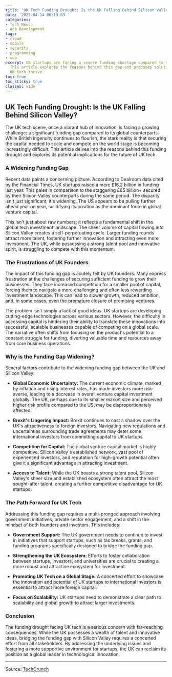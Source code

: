 ```yaml
---
title: 'UK Tech Funding Drought: Is the UK Falling Behind Silicon Valley?'
date: '2025-04-14 06:19:03 '
categories:
- Tech News
- Web Development
tags:
- cloud
- mobile
- security
- programming
- web
excerpt: UK startups are facing a severe funding shortage compared to Silicon Valley.
  This article explores the reasons behind this gap and proposes solutions to help
  UK tech thrive.
toc: true
toc_sticky: true
classes: wide
---
```


## UK Tech Funding Drought: Is the UK Falling Behind Silicon Valley?

The UK tech scene, once a vibrant hub of innovation, is facing a growing challenge: a significant funding gap compared to its global counterparts.  While British ingenuity continues to flourish, the stark reality is that securing the capital needed to scale and compete on the world stage is becoming increasingly difficult. This article delves into the reasons behind this funding drought and explores its potential implications for the future of UK tech.

### A Widening Funding Gap

Recent data paints a concerning picture. According to Dealroom data cited by the Financial Times, UK startups raised a mere £16.2 billion in funding last year. This pales in comparison to the staggering £65 billion+ secured by their Silicon Valley counterparts during the same period.  The disparity isn't just significant; it's widening. The US appears to be pulling further ahead year on year, solidifying its position as the dominant force in global venture capital.

This isn't just about raw numbers; it reflects a fundamental shift in the global tech investment landscape.  The sheer volume of capital flowing into Silicon Valley creates a self-perpetuating cycle.  Larger funding rounds attract more talent, fostering further innovation and attracting even more investment.  The UK, while possessing a strong talent pool and innovative spirit, is struggling to compete with this momentum.

### The Frustrations of UK Founders

The impact of this funding gap is acutely felt by UK founders. Many express frustration at the challenges of securing sufficient funding to grow their businesses.  They face increased competition for a smaller pool of capital, forcing them to navigate a more challenging and often less rewarding investment landscape.  This can lead to slower growth, reduced ambition, and, in some cases, even the premature closure of promising ventures.

The problem isn't simply a lack of good ideas.  UK startups are developing cutting-edge technologies across various sectors.  However, the difficulty in accessing capital is hindering their ability to translate these innovations into successful, scalable businesses capable of competing on a global scale.  The narrative often shifts from focusing on the product's potential to a constant struggle for funding, diverting valuable time and resources away from core business operations.

###  Why is the Funding Gap Widening?

Several factors contribute to the widening funding gap between the UK and Silicon Valley:

* **Global Economic Uncertainty:**  The current economic climate, marked by inflation and rising interest rates, has made investors more risk-averse, leading to a decrease in overall venture capital investment globally.  The UK, perhaps due to its smaller market size and perceived higher risk profile compared to the US, may be disproportionately affected.

* **Brexit's Lingering Impact:**  Brexit continues to cast a shadow over the UK's attractiveness to foreign investors.  Navigating new regulations and uncertainties surrounding trade agreements may deter some international investors from committing capital to UK startups.

* **Competition for Capital:** The global venture capital market is highly competitive.  Silicon Valley's established network, vast pool of experienced investors, and reputation for high-growth potential often give it a significant advantage in attracting investment.

* **Access to Talent:** While the UK boasts a strong talent pool, Silicon Valley's sheer size and established ecosystem often attract the most sought-after talent, creating a further competitive disadvantage for UK startups.

### The Path Forward for UK Tech

Addressing this funding gap requires a multi-pronged approach involving government initiatives, private sector engagement, and a shift in the mindset of both founders and investors.  This includes:

* **Government Support:**  The UK government needs to continue to invest in initiatives that support startups, such as tax breaks, grants, and funding programs specifically designed to bridge the funding gap.

* **Strengthening the UK Ecosystem:**  Efforts to foster collaboration between startups, investors, and universities are crucial to creating a more robust and attractive ecosystem for investment.

* **Promoting UK Tech on a Global Stage:**  A concerted effort to showcase the innovation and potential of UK startups to international investors is essential to attract more foreign capital.

* **Focus on Scalability:** UK startups need to demonstrate a clear path to scalability and global growth to attract larger investments.

### Conclusion

The funding drought facing UK tech is a serious concern with far-reaching consequences.  While the UK possesses a wealth of talent and innovative ideas, bridging the funding gap with Silicon Valley requires a concerted effort from all stakeholders.  By addressing the underlying issues and fostering a more supportive environment for startups, the UK can reclaim its position as a global leader in technological innovation.

---

Source: [TechCrunch](https://techcrunch.com/2025/04/13/uk-founders-grow-frustrated-over-dearth-of-funding-the-problem-is-getting-worse/)